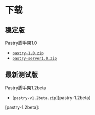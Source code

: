 # 下载

## 稳定版
Pastry脚手架1.0
  * [`pastry-1.0.zip`][pastry-1.0]
  * [`pastry-server1.0.zip`][pastry-server1.0]

## 最新测试版
Pastry脚手架1.2beta
  * [`pastry-v1.2beta.zip`][pastry-1.2beta]

[pastry-1.0]: http://pan.baidu.com/s/1jIhNYjs
[pastry-server1.0]: http://pan.baidu.com/s/1mi501C0
[pastry-1.2beta]: 
